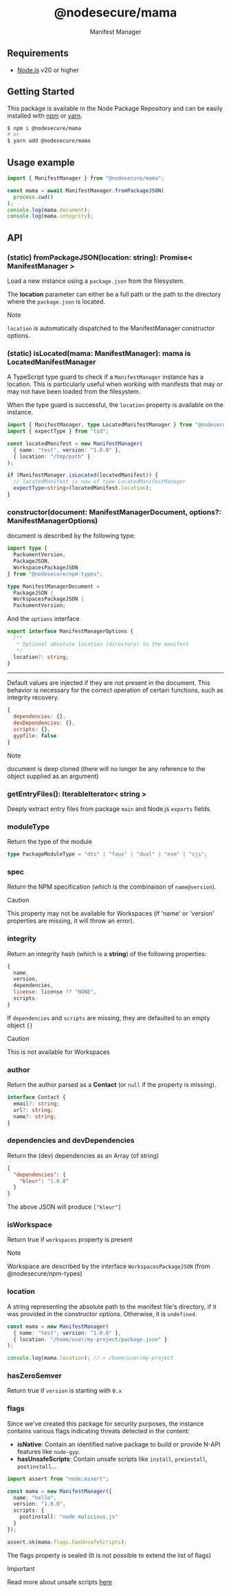 <p align="center"><h1 align="center">
  @nodesecure/mama
</h1>

<p align="center">
  Manifest Manager
</p>

## Requirements
- [Node.js](https://nodejs.org/en/) v20 or higher

## Getting Started

This package is available in the Node Package Repository and can be easily installed with [npm](https://docs.npmjs.com/getting-started/what-is-npm) or [yarn](https://yarnpkg.com).

```bash
$ npm i @nodesecure/mama
# or
$ yarn add @nodesecure/mama
```

## Usage example

```ts
import { ManifestManager } from "@nodesecure/mama";

const mama = await ManifestManager.fromPackageJSON(
  process.cwd()
);
console.log(mama.document);
console.log(mama.integrity);
```

## API

### (static) fromPackageJSON(location: string): Promise< ManifestManager >

Load a new instance using a `package.json` from the filesystem.

The **location** parameter can either be a full path or the path to the directory where the `package.json` is located.

> [!NOTE]
> `location` is automatically dispatched to the ManifestManager constructor options.

### (static) isLocated<T>(mama: ManifestManager<T>): mama is LocatedManifestManager<T>

A TypeScript type guard to check if a `ManifestManager` instance has a location. This is particularly useful when working with manifests that may or may not have been loaded from the filesystem.

When the type guard is successful, the `location` property is available on the instance.

```ts
import { ManifestManager, type LocatedManifestManager } from "@nodesecure/mama";
import { expectType } from "tsd";

const locatedManifest = new ManifestManager(
  { name: "test", version: "1.0.0" },
  { location: "/tmp/path" }
);

if (ManifestManager.isLocated(locatedManifest)) {
  // locatedManifest is now of type LocatedManifestManager
  expectType<string>(locatedManifest.location);
}
```

### constructor(document: ManifestManagerDocument, options?: ManifestManagerOptions)

document is described by the following type:
```ts
import type {
  PackumentVersion,
  PackageJSON,
  WorkspacesPackageJSON
} from "@nodesecure/npm-types";

type ManifestManagerDocument =
  PackageJSON |
  WorkspacesPackageJSON |
  PackumentVersion;
```

And the `options` interface

```ts
export interface ManifestManagerOptions {
  /**
   * Optional absolute location (directory) to the manifest
   */
  location?: string;
}
```

---

Default values are injected if they are not present in the document. This behavior is necessary for the correct operation of certain functions, such as integrity recovery.

```js
{
  dependencies: {},
  devDependencies: {},
  scripts: {},
  gypfile: false
}
```

> [!NOTE]
> document is deep cloned (there will no longer be any reference to the object supplied as an argument)

### getEntryFiles(): IterableIterator< string >
Deeply extract entry files from package `main` and Node.js `exports` fields.

### moduleType

Return the type of the module

```ts
type PackageModuleType = "dts" | "faux" | "dual" | "esm" | "cjs";
```

### spec
Return the NPM specification (which is the combinaison of `name@version`).

> [!CAUTION]
> This property may not be available for Workspaces (if 'name' or 'version' properties are missing, it will throw an error).

### integrity
Return an integrity hash (which is a **string**) of the following properties:

```js
{
  name,
  version,
  dependencies,
  license: license ?? "NONE",
  scripts
}
```

If `dependencies` and `scripts` are missing, they are defaulted to an empty object `{}`

> [!CAUTION]
> This is not available for Workspaces

### author
Return the author parsed as a **Contact** (or `null` if the property is missing).

```ts
interface Contact {
  email?: string;
  url?: string;
  name?: string;
}
```

### dependencies and devDependencies
Return the (dev) dependencies as an Array (of string)

```json
{
  "dependencies": {
    "kleur": "1.0.0"
  }
}
```

The above JSON will produce `["kleur"]`

### isWorkspace
Return true if `workspaces` property is present

> [!NOTE]
> Workspace are described by the interface `WorkspacesPackageJSON` (from @nodesecure/npm-types)

### location

A string representing the absolute path to the manifest file's directory, if it was provided in the constructor options. Otherwise, it is `undefined`.

```ts
const mama = new ManifestManager(
  { name: "test", version: "1.0.0" },
  { location: "/home/user/my-project/package.json" }
);

console.log(mama.location); //-> /home/user/my-project
```

### hasZeroSemver
Return true if `version` is starting with `0.x`

### flags

Since we've created this package for security purposes, the instance contains various flags indicating threats detected in the content:

- **isNative**: Contain an identified native package to build or provide N-API features like `node-gyp`.
- **hasUnsafeScripts**: Contain unsafe scripts like `install`, `preinstall`, `postinstall`...

```ts
import assert from "node:assert";

const mama = new ManifestManager({
  name: "hello",
  version: "1.0.0",
  scripts: {
    postinstall: "node malicious.js"
  }
});

assert.ok(mama.flags.hasUnsafeScripts);
```

The flags property is sealed (It is not possible to extend the list of flags)

> [!IMPORTANT]
> Read more about unsafe scripts [here](https://www.nerdycode.com/prevent-npm-executing-scripts-security/)
